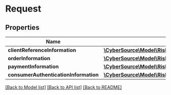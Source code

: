 # Request

## Properties
Name | Type | Description | Notes
------------ | ------------- | ------------- | -------------
**clientReferenceInformation** | [**\CyberSource\Model\Riskv1authenticationsClientReferenceInformation**](Riskv1authenticationsClientReferenceInformation.md) |  | [optional] 
**orderInformation** | [**\CyberSource\Model\Riskv1authenticationresultsOrderInformation**](Riskv1authenticationresultsOrderInformation.md) |  | [optional] 
**paymentInformation** | [**\CyberSource\Model\Riskv1authenticationresultsPaymentInformation**](Riskv1authenticationresultsPaymentInformation.md) |  | [optional] 
**consumerAuthenticationInformation** | [**\CyberSource\Model\Riskv1authenticationresultsConsumerAuthenticationInformation**](Riskv1authenticationresultsConsumerAuthenticationInformation.md) |  | [optional] 

[[Back to Model list]](../README.md#documentation-for-models) [[Back to API list]](../README.md#documentation-for-api-endpoints) [[Back to README]](../README.md)


